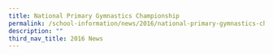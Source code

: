 ```yaml
---
title: National Primary Gymnastics Championship
permalink: /school-information/news/2016/national-primary-gymnastics-championship/
description: ""
third_nav_title: 2016 News
---
```

